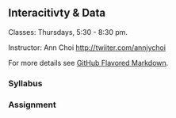 ## Interacitivty & Data

Classes: Thursdays, 5:30 - 8:30 pm. 

Instructor: Ann Choi http://twiiter.com/annjychoi


For more details see [GitHub Flavored Markdown](https://guides.github.com/features/mastering-markdown/).

### Syllabus
### Assignment
